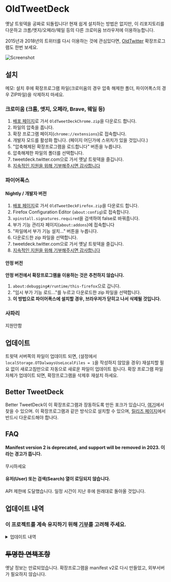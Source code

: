 # OldTweetDeck
옛날 트윗덱을 공짜로 되돌립니다!
현재 쉽게 설치하는 방법은 없지만, 이 리포지토리를 다운하고 크롬/엣지/오페라/웨일 등의 다른 크로미움 브라우저에 이용하능합니다.
  
2015년과 2018년의 트위터를 다시 이용하는 것에 관심있다면, [OldTwitter](https://github.com/dimdenGD/OldTwitter) 확장프로그램도 한번 보세요.  
  
![Screenshot](https://lune.dimden.dev/9713d947d56.png)  

## 설치
메모: 설치 후에 확장프로그램 파일(크로미움의 경우 압축 해제한 폴더, 파이어폭스의 경우 ZIP파일)을 삭제하지 마세요.
### 크로미움 (크롬, 엣지, 오페라, Brave, 웨일 등) 
1. [배포 페이지](https://github.com/dimdenGD/OldTweetDeck/releases)로 가서 `OldTweetDeckChrome.zip`을 다운로드 합니다.
2. 파일의 압축을 풉니다.
3. 확장 프로그램 페이지(``chrome://extensions``)로 접속합니다.
4. 개발자 모드를 활성화 합니다. (페이지 어딘가에 스위치가 있을 것입니다.)
5. "압축해제된 확장프로그램을 로드합니다" 버튼을 누릅니다.
6. 압축해제한 파일의 폴더를 선택합니다.
7. tweetdeck.twitter.com으로 가서 옛날 트윗덱을 즐깁니다.
8. [지속적인 지원을 위해 기부해주시면 감사합니다](https://www.patreon.com/dimdendev)

### 파이어폭스
#### Nightly / 개발자 버전
1. [배포 페이지](https://github.com/dimdenGD/OldTweetDeck/releases)로 가서 `OldTweetDeckFirefox.zip`을 다운로드 합니다.
2. Firefox Configuration Editor (`about:config`)로 접속합니다.
3. `xpinstall.signatures.required`을 검색하여 false로 바꿔줍니다.
4. 부가 기능 관리자 페이지(``about:addons``)에 접속합니다
5. "파일에서 부가 기능 설치..." 버튼을 누릅니다.
6. 다운로드한 zip 파일을 선택합니다.
7. tweetdeck.twitter.com으로 가서 옛날 트윗덱을 즐깁니다.
8. [지속적인 지원을 위해 기부해주시면 감사합니다](https://www.patreon.com/dimdendev)

#### 안정 버전
**안정 버전에서 확장프로그램을 이용하는 것은 추천하지 않습니다.**
1. `about:debugging#/runtime/this-firefox`으로 갑니다.
2. "임시 부가 기능 로드..."를 누르고 다운로드한 zip 파일을 선택합니다.
3. **이 방법으로 파이어폭스에 설치할 경우, 브라우저가 닫히고 나서 삭제될 것입니다.**

### 사파리
지원안함

## 업데이트
트윗덱 서버쪽의 파일이 업데이트 되면, (설정에서 `localStorage.OTDalwaysUseLocalFiles = 1`을 작성하지 않았을 경우) 재설치할 필요 없이 새로고침만으로 자동으로 새로운 파일이 업데이트 됩니다.
확장 프로그램 파일 자체가 업데이트 되면, 확장프로그램을 삭제후 재설치 하세요.


## Better TweetDeck
Better TweetDeck이 이 확장프로그램과 장동하도록 만든 포크가 있습니다, [여기](https://github.com/dimdenGD/BetterTweetDeck/)에서 찾을 수 있으며. 이 확장프로그램과 같은 방식으로 설치할 수 있으며, [릴리즈 페이지](https://github.com/dimdenGD/BetterTweetDeck/releases)에서 반드시 다운로드해야 합나다.  
 
## FAQ
#### Manifest version 2 is deprecated, and support will be removed in 2023. 이라는 경고가 뜹니다.
무시하세요

#### 유저(User) 또는 검색(Search) 열이 로딩되지 않습니다.
API 제한에 도달했습니다. 일정 시간이 지난 후에 원래대로 돌아올 것입니다.
  

## 업데이트 내역
### 이 프로젝트를 계속 유지하기 위해 [기부](https://patreon.com/OldTweetDeck)를 고려해 주세요.
<details>
<summary>업데이트 내역</summary>

#### 3.1.8
* "북마크 트윗" 버튼 추가!
* 일식 심볼이 해시태그와 링크를 부수는 현상 수정
* 트윗 확장이 링크를 비활성화 하는 문제 해결
#### 3.1.7
* 리밋을 우회하는 설정이 추가되었습니다! 사용하려면:

![](https://github-production-user-asset-6210df.s3.amazonaws.com/26517362/269732181-f3eb8979-a452-4080-bc50-a96d1cc41ed6.png)
![](https://github-production-user-asset-6210df.s3.amazonaws.com/26517362/269732138-785187b2-fbdd-456f-b53e-007b9ab0b68f.png)

리밋 우회와 관련하여 유의해야 할 사항:
* 속도 제한을 받은 후에 우회를 활성화한 경우 OldTweetDeck은 작동하지만 웹의 Twitter는 한동안 속도 제한을 받을 수 있습니다.
* 분명히, 이것을 사용하는 것은 안하는 것보다 더 위험합니다. 자신의 위험을 무릅쓰고 사용해야 합니다.
* 한동안 테스트하지 않았기 때문에 실제로 장기적으로 잘 작동하는지 모릅니다. 한동안 이 설정을 활성화했지만 여전히 속도 제한이 있는 경우 모순적이게도 이 설정을 비활성화하면 속도 제한을 제거하는 데 도움이 될 수 있습니다(이론상 입니다)
기타 수정사항:
* 긴 리트윗이 올바르게 확장되지 않는 문제 해결
* 확장된 트윗의 끝에 있는 t.co 링크를 제거했습니다.
#### 3.1.6
* 일부 사용자에 대해 답장이 로드되지 않는 문제 해결.
#### 3.1.5
* 긴 텍스트 트윗을 위한 "트윗 확장" 버튼 추가
* "..."(3개의 점 기호)가 트윗의 시작과 끝에서 제거되는 문제 해결
* 트윗 길이 계산이 미스 해결(트윗-텍스트 라이브러리 업데이트)
#### 3.1.4
대부분 다 고쳤지만:
* 리밋 제한 우회가 더 이상 작동하지 않습니다
* 활동(Activity) 탭이 더 이상 작동하지 않습니다
알려진 문제:
* ~~트윗을 게시할 수 없음~~ 해결
* ~~리트윗이 작동하지 않음~~ 해결
* ~~삭제가 작동하지 않음~~ 해결
* ~~답장이 제대로 표시되지 않음~~ 해결
* ~~인용 트윗에 인용 트윗이 포함되지 않음~~ 해결
#### 3.1.3
답장 해결
#### 3.1.2
트윗 삭제 해결
#### 3.1.1
트윗 해결
#### 3.1.0
katabame/main과 분기 병합
readme 수정
#### 3.0.8
이 버전은 요청에 가로채기를 추가했습니다. 일반 트위터의 요청을 리버스앤지니어링 하여서, 일반 트위터에서 사용하는 해당 요청을 찾을 수 있었습니다. 이제 트윗댁이 종료 API를 사용하려고 하면, 요청이 새 엔드포인트로 리다이렉트 되고, 결과가 옛날 포멧으로 변환됩니다.

이것은 유저(User)와 검색(Search)열을 고칩니다. 저는 더 많은 API가 고장날 것으로 예상합니다. API가 고장나면 작동하는 API로 교체하는 것을 계속 할 것입니다. 제가 작성하는 요청은 일반 트위터 요청과 동일하므로 안전하다는 것을 명심하십시오. 유저 및 검색 열은 이제 속도제한의 영향을 받습니다. 해당 열이 로드되지 않으면 F12를 누른 뒤, 콘솔(Console)탭으로 가서 `localStorage.abuseAPIkeys = '1'`을 작성한 뒤 엔터를 누르세요. 이렇게 하면 리밋이 두 배로 늘어납니다.

BetterTweetDeck을 설치하셨다면 OldTweetdeck V3에 작동하도록 수정한 [새로운 업데이트](https://github.com/dimdenGD/BetterTweetDeck/releases/tag/v4.11.1)가 있습니다.
#### 3.0.7
main 분기 병합
  
#### 3.0.6
로그 제거
#### 3.0.5
버전 업데이트
#### 3.0.4
리밋을 2배로 늘립니다.
#### 3.0.3
고정된 트윗을 보여줍니다(만약에 최신에 있을 경우)
#### 3.0.2
여러 유저의 타임라인이 주계정만 보여주는 문제를 해결했습니다.
#### 3.0.1
버전 충돌
#### 3.0.0
리퍼러 제거
#### 2.0.5
2.0.4의 문제가 파이어폭스에서 여전히 발생하는 문제를 해결했습니다.
#### 2.0.4
신트윗덱이 종종 구트윗덱과 같이 뜨는 문제를 해결했습니다.
#### 2.0.3
manifest V2가 파이어폭스에서 작동안하는 문제를 해결했습니다.
#### 2.0.2
문서를 클릭할 수 없는 현상을 수정하였습니다.
#### 2.0.1
신트윗덱의 head와 body를 제거합니다.
#### 2.0.0
이 버전부터 manifest V2를 사용하여 별도의 서버가 필요하지 않습니다.
#### 1.0.2
효과 있을듯?
</details>

## ~~투명한 면책조항~~
옛날 정보는 만료되었습니다.
확장프로그램을 manifest v2로 다시 만들었고, 외부서버가 필요하지 않습니다.
